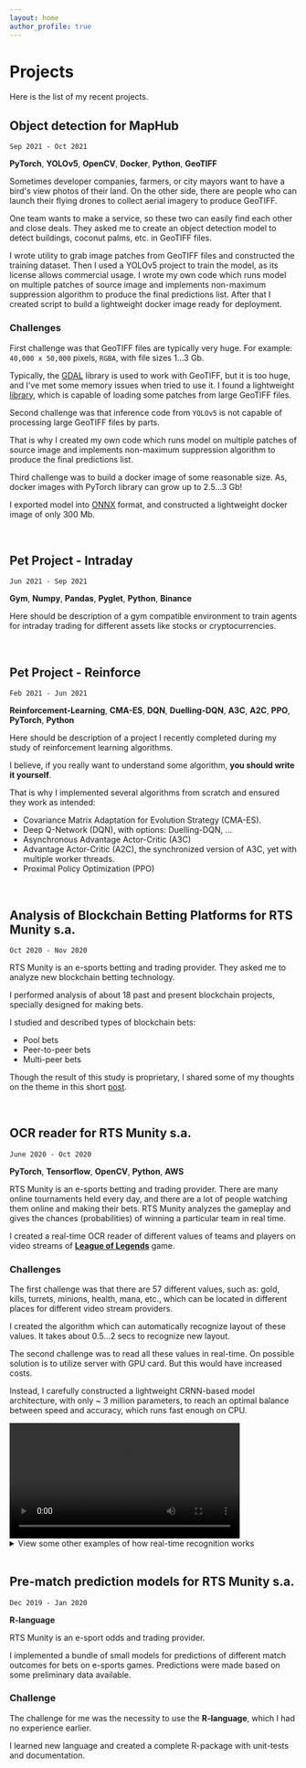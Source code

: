 ```yaml
---
layout: home
author_profile: true
---
```


# Projects

Here is the list of my recent projects.

## Object detection for MapHub

`Sep 2021 - Oct 2021`

**PyTorch**, **YOLOv5**, **OpenCV**, **Docker**, **Python**, **GeoTIFF**

Sometimes developer companies, farmers, or city mayors want to have a bird's view photos of their land.
On the other side, there are people who can launch their flying drones to collect aerial imagery
to produce GeoTIFF.

One team wants to make a service, so these two can easily find each other and close deals.
They asked me to create an object detection model to detect buildings, coconut palms, etc. in GeoTIFF files. 

I wrote utility to grab image patches from GeoTIFF files and constructed the training dataset. 
Then I used a YOLOv5 project to train the model, as its license allows commercial usage.
I wrote my own code which runs model on multiple patches of source image
and implements non-maximum suppression algorithm to produce the final predictions list.
After that I created script to build a lightweight docker image ready for deployment.

### Challenges

First challenge was that GeoTIFF files are typically very huge.
For example: `40,000 x 50,000` pixels, `RGBA`, with file sizes 1...3 Gb.

Typically, the [GDAL](https://gdal.org/) library is used to work with GeoTIFF,
but it is too huge, and I've met some memory issues when tried to use it.
I found a lightweight [library](https://github.com/KipCrossing/geotiff/),
which is capable of loading some patches from large GeoTIFF files.

Second challenge was that inference code from `YOLOv5` is not capable
of processing large GeoTIFF files by parts.

That is why I created my own code which runs model on multiple patches of source image
and implements non-maximum suppression algorithm to produce the final predictions list.

Third challenge was to build a docker image of some reasonable size.
As, docker images with PyTorch library can grow up to 2.5...3 Gb!

I exported model into [ONNX](https://onnxruntime.ai/) format,
and constructed a lightweight docker image of only 300 Mb.

<br/>

## Pet Project - Intraday

`Jun 2021 - Sep 2021`

**Gym**, **Numpy**, **Pandas**, **Pyglet**, **Python**, **Binance**

Here should be description of a gym compatible environment to train agents for intraday trading
for different assets like stocks or cryptocurrencies.

<br/>

## Pet Project - Reinforce

`Feb 2021 - Jun 2021`

**Reinforcement-Learning**, **CMA-ES**, **DQN**, **Duelling-DQN**, **A3C**, **A2C**, **PPO**, **PyTorch**, **Python**

Here should be description of a project I recently completed
during my study of reinforcement learning algorithms.

I believe, if you really want to understand some algorithm, **you should write it yourself**.

That is why I implemented several algorithms from scratch and ensured they work as intended:

- Covariance Matrix Adaptation for Evolution Strategy (CMA-ES).
- Deep Q-Network (DQN), with options: Duelling-DQN, ...
- Asynchronous Advantage Actor-Critic (A3C)
- Advantage Actor-Critic (A2C), the synchronized version of A3C, yet with multiple worker threads.
- Proximal Policy Optimization (PPO)

<br/>

## Analysis of Blockchain Betting Platforms for RTS Munity s.a.

`Oct 2020 - Nov 2020`

RTS Munity is an e-sports betting and trading provider.
They asked me to analyze new blockchain betting technology.

I performed analysis of about 18 past and present blockchain projects,
specially designed for making bets.

I studied and described types of blockchain bets:

- Pool bets 
- Peer-to-peer bets 
- Multi-peer bets

Though the result of this study is proprietary,
I shared some of my thoughts on the theme in this short [post](/blog/2020-11-10-blockchain-fair-bets/).

<br/>

## OCR reader for RTS Munity s.a.

`June 2020 - Oct 2020`

**PyTorch**, **Tensorflow**, **OpenCV**, **Python**, **AWS**

RTS Munity is an e-sports betting and trading provider.
There are many online tournaments held every day,
and there are a lot of people watching them online and making their bets.
RTS Munity analyzes the gameplay and gives the chances (probabilities)
of winning a particular team in real time. 

I created a real-time OCR reader of different values of teams and players
on video streams of [**League of Legends**](https://www.leagueoflegends.com/) game.

### Challenges

The first challenge was that there are 57 different values,
such as: gold, kills, turrets, minions, health, mana, etc.,
which can be located in different places for different video stream providers.

I created the algorithm which can automatically recognize layout of these values.
It takes about 0.5...2 secs to recognize new layout.

The second challenge was to read all these values in real-time.
On possible solution is to utilize server with GPU card.
But this would have increased costs.

Instead, I carefully constructed a lightweight CRNN-based model architecture,
with only ~ 3 million parameters,
to reach an optimal balance between speed and accuracy, which runs fast enough on CPU.

<video width="80%" controls>
    <source src="/assets/ocr_lol_rts_munity.2.mp4">
</video>

<details>
<summary>View some other examples of how real-time recognition works</summary>

<video width="80%" controls>
    <source src="/assets/ocr_lol_rts_munity.1.mp4">
</video>

<video width="80%" controls>
    <source src="/assets/ocr_lol_rts_munity.3.mp4">
</video>

<video width="80%" controls>
    <source src="/assets/ocr_lol_rts_munity.4.mp4">
</video>

<video width="80%" controls>
    <source src="/assets/ocr_lol_rts_munity.5.mp4">
</video>

</details>

<br/>

## Pre-match prediction models for RTS Munity s.a.

`Dec 2019 - Jan 2020`

**R-language**

RTS Munity is an e-sport odds and trading provider.

I implemented a bundle of small models for predictions of different match outcomes
for bets on e-sports games.
Predictions were made based on some preliminary data available.

### Challenge

The challenge for me was the necessity to use the **R-language**,
which I had no experience earlier.

I learned new language and created a complete R-package with unit-tests and documentation.

<br/>
